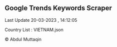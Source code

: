 

## Google Trends Keywords Scraper 
 
Last Update 20-03-2023 , 14:12:05

Country List :
VIETNAM.json



© Abdul Muttaqin 
